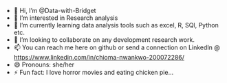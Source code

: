 - 👋 Hi, I’m @Data-with-Bridget
- 👀 I’m interested in Research analysis
- 🌱 I’m currently learning data analysis tools such as excel, R, SQl, Python etc.
- 💞️ I’m looking to collaborate on any development research work.
- 📫 You can reach me here on github or send a connection on LinkedIn @ https://www.linkedin.com/in/chioma-nwankwo-200072286/
- 😄 Pronouns: she/her
- ⚡ Fun fact: I love horror movies and eating chicken pie...

<!---
Data-with-Bridget/Data-with-Bridget is a ✨ special ✨ repository because its `README.md` (this file) appears on your GitHub profile.
You can click the Preview link to take a look at your changes.
--->
